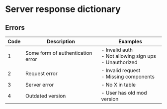 # Server response dictionary
## Errors
| Code | Description | Examples |
|---|---|---|
| 1 | Some form of authentication error | - Invalid auth<br>- Not allowing sign ups<br>- Unauthorized |
| 2 | Request error | - Invalid request<br>- Missing components |
| 3 | Server error | - No X in table |
| 4 | Outdated version | - User has old mod version |